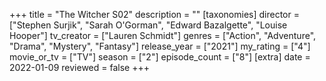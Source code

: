 +++
title = "The Witcher S02"
description = ""
[taxonomies]
director = ["Stephen Surjik", "Sarah O'Gorman", "Edward Bazalgette", "Louise Hooper"] 
tv_creator = ["Lauren Schmidt"]
genres = ["Action", "Adventure", "Drama", "Mystery", "Fantasy"]
release_year = ["2021"]
my_rating = ["4"]
movie_or_tv = ["TV"]
season = ["2"]
episode_count = ["8"]
[extra]
date = 2022-01-09
reviewed = false
+++
